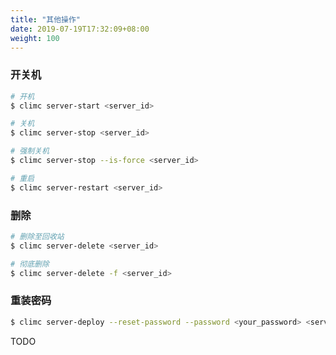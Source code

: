 ```yaml
---
title: "其他操作"
date: 2019-07-19T17:32:09+08:00
weight: 100
---
```


### 开关机

```bash
# 开机
$ climc server-start <server_id>

# 关机
$ climc server-stop <server_id>

# 强制关机
$ climc server-stop --is-force <server_id>

# 重启
$ climc server-restart <server_id>
```

### 删除

```bash
# 删除至回收站
$ climc server-delete <server_id>

# 彻底删除
$ climc server-delete -f <server_id>
```

### 重装密码

```bash
$ climc server-deploy --reset-password --password <your_password> <server_id>
```

TODO
